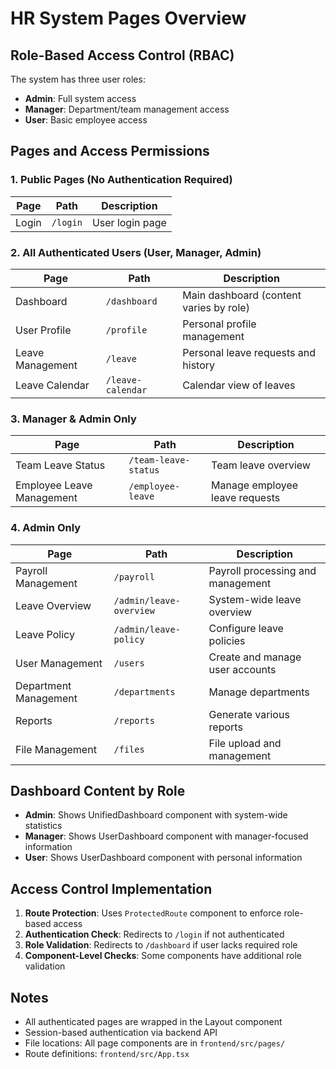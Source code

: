 # HR System Pages Overview

## Role-Based Access Control (RBAC)

The system has three user roles:
- **Admin**: Full system access
- **Manager**: Department/team management access
- **User**: Basic employee access

## Pages and Access Permissions

### 1. Public Pages (No Authentication Required)

| Page | Path | Description |
|------|------|-------------|
| Login | `/login` | User login page |

### 2. All Authenticated Users (User, Manager, Admin)

| Page | Path | Description |
|------|------|-------------|
| Dashboard | `/dashboard` | Main dashboard (content varies by role) |
| User Profile | `/profile` | Personal profile management |
| Leave Management | `/leave` | Personal leave requests and history |
| Leave Calendar | `/leave-calendar` | Calendar view of leaves |

### 3. Manager & Admin Only

| Page | Path | Description |
|------|------|-------------|
| Team Leave Status | `/team-leave-status` | Team leave overview |
| Employee Leave Management | `/employee-leave` | Manage employee leave requests |

### 4. Admin Only

| Page | Path | Description |
|------|------|-------------|
| Payroll Management | `/payroll` | Payroll processing and management |
| Leave Overview | `/admin/leave-overview` | System-wide leave overview |
| Leave Policy | `/admin/leave-policy` | Configure leave policies |
| User Management | `/users` | Create and manage user accounts |
| Department Management | `/departments` | Manage departments |
| Reports | `/reports` | Generate various reports |
| File Management | `/files` | File upload and management |

## Dashboard Content by Role

- **Admin**: Shows UnifiedDashboard component with system-wide statistics
- **Manager**: Shows UserDashboard component with manager-focused information
- **User**: Shows UserDashboard component with personal information

## Access Control Implementation

1. **Route Protection**: Uses `ProtectedRoute` component to enforce role-based access
2. **Authentication Check**: Redirects to `/login` if not authenticated
3. **Role Validation**: Redirects to `/dashboard` if user lacks required role
4. **Component-Level Checks**: Some components have additional role validation

## Notes

- All authenticated pages are wrapped in the Layout component
- Session-based authentication via backend API
- File locations: All page components are in `frontend/src/pages/`
- Route definitions: `frontend/src/App.tsx`